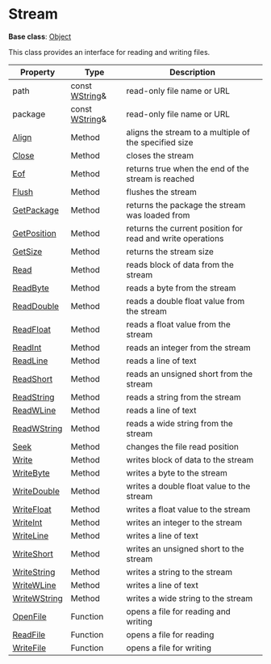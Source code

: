 # Stream

**Base class**: [Object](Object.md)

This class provides an interface for reading and writing files.

| Property | Type | Description |
| ----- | ----- | ----- |
| path | const [WString](WString.md)& | read-only file name or URL |
| package | const [WString](WString.md)& | read-only file name or URL |
| [Align](Stream_Align.md) | Method | aligns the stream to a multiple of the specified size |
| [Close](Stream_Close.md) | Method | closes the stream |
| [Eof](Stream_Eof.md) | Method | returns true when the end of the stream is reached |
| [Flush](Stream_Flush.md) | Method | flushes the stream |
| [GetPackage](Stream_GetPackage.md) | Method | returns the package the stream was loaded from |
| [GetPosition](Stream_GetPosition.md) | Method | returns the current position for read and write operations |
| [GetSize](Stream_GetSize.md) | Method | returns the stream size |
| [Read](Stream_Read.md) | Method | reads block of data from the stream |
| [ReadByte](Stream_ReadByte.md) | Method | reads a byte from the stream |
| [ReadDouble](Stream_ReadDouble.md) | Method | reads a double float value from the stream |
| [ReadFloat](Stream_ReadFloat.md) | Method | reads a float value from the stream |
| [ReadInt](Stream_ReadInt.md) | Method | reads an integer from the stream |
| [ReadLine](Stream_ReadLine.md) | Method | reads a line of text |
| [ReadShort](Stream_ReadShort.md) | Method | reads an unsigned short from the stream |
| [ReadString](Stream_ReadString.md) | Method | reads a string from the stream |
| [ReadWLine](Stream_ReadWLine.md) | Method | reads a line of text |
| [ReadWString](Stream_ReadWString.md) | Method | reads a wide string from the stream |
| [Seek](Stream_Seek.md) | Method | changes the file read position |
| [Write](Stream_Write.md) | Method | writes block of data to the stream |
| [WriteByte](Stream_WriteByte.md) | Method | writes a byte to the stream |
| [WriteDouble](Stream_WriteDouble.md) | Method | writes a double float value to the stream |
| [WriteFloat](Stream_WriteFloat.md) | Method | writes a float value to the stream |
| [WriteInt](Stream_WriteInt.md) | Method | writes an integer to the stream |
| [WriteLine](Stream_WriteLine.md) | Method | writes a line of text |
| [WriteShort](Stream_WriteShort.md) | Method | writes an unsigned short to the stream |
| [WriteString](Stream_WriteString.md) | Method | writes a string to the stream |
| [WriteWLine](Stream_WriteWLine.md) | Method | writes a line of text |
| [WriteWString](Stream_WriteWString.md) | Method | writes a wide string to the stream |
| [OpenFile](OpenFile) | Function | opens a file for reading and writing |
| [ReadFile](ReadFile) | Function | opens a file for reading |
| [WriteFile](WriteFile) | Function | opens a file for writing |
